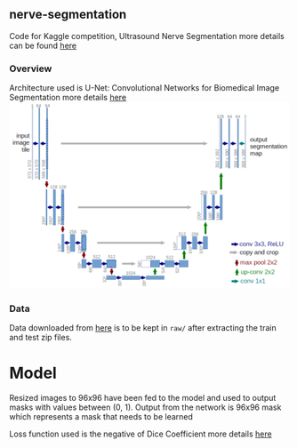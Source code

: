 ## nerve-segmentation

Code for Kaggle competition, Ultrasound Nerve Segmentation more details can be found [here](https://www.kaggle.com/c/ultrasound-nerve-segmentation/data)

### Overview

Architecture used is U-Net: Convolutional Networks for Biomedical Image Segmentation more details [here](arxiv.org/abs/1505.04597)
![Unet](https://github.com/4rshdeep/nerve-segmentation/blob/master/img/u-net-architecture.png)

### Data
Data downloaded from [here](https://www.kaggle.com/c/ultrasound-nerve-segmentation/data) is to be kept in ```raw/``` after extracting the train and test zip files.

# Model
Resized images to 96x96 have been fed to the model and used to output masks with values between (0, 1). Output from the network is 96x96 mask which represents a mask that needs to be learned

Loss function used is the negative of Dice Coefficient more details [here](https://en.wikipedia.org/wiki/S%C3%B8rensen%E2%80%93Dice_coefficient)

